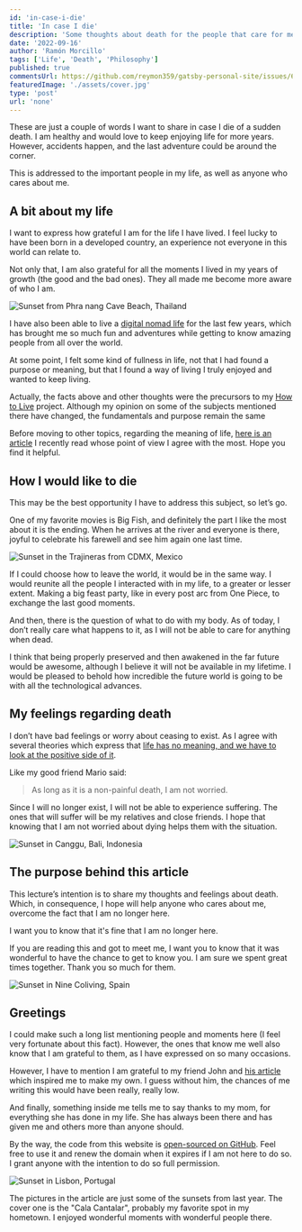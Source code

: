 ```yaml
---
id: 'in-case-i-die'
title: 'In case I die'
description: 'Some thoughts about death for the people that care for me.'
date: '2022-09-16'
author: 'Ramón Morcillo'
tags: ['Life', 'Death', 'Philosophy']
published: true
commentsUrl: https://github.com/reymon359/gatsby-personal-site/issues/683
featuredImage: './assets/cover.jpg'
type: 'post'
url: 'none'
---
```


These are just a couple of words I want to share in case I die of a sudden death. I am healthy and would love to keep enjoying life for more years. However, accidents happen, and the last adventure could be around the corner.
 
This is addressed to the important people in my life, as well as anyone who cares about me.

## A bit about my life

I want to express how grateful I am for the life I have lived. I feel lucky to have been born in a developed country, an experience not everyone in this world can relate to. 

Not only that, I am also grateful for all the moments I lived in my years of growth (the good and the bad ones). They all made me become more aware of who I am. 

![Sunset from Phra nang Cave Beach, Thailand](./assets/sunset-from-phra-nang-cave-beach-thailand.jpg)

I have also been able to live a [digital nomad life](https://ramonmorcillo.com/lifestyle-as-a-digital-nomad-staying-in-colivings/) for the last few years, which has brought me so much fun and adventures while getting to know amazing people from all over the world. 

At some point, I felt some kind of fullness in life, not that I had found a purpose or meaning, but that I found a way of living I truly enjoyed and wanted to keep living.

Actually, the facts above and other thoughts were the precursors to my [How to Live](https://reymon359.github.io/how-to-live/#/) project. Although my opinion on some of the subjects mentioned there have changed, the fundamentals and purpose remain the same

Before moving to other topics, regarding the meaning of life, [here is an article](https://moretothat.com/the-meaning-of-life-is-absurd/) I recently read whose point of view I agree with the most. Hope you find it helpful.

## How I would like to die 

This may be the best opportunity I have to address this subject, so let’s go. 

One of my favorite movies is Big Fish, and definitely the part I like the most about it is the ending. When he arrives at the river and everyone is there, joyful to celebrate his farewell and see him again one last time.

![Sunset in the Trajineras from CDMX, Mexico](./assets/sunset-in-the-trajineras-from-cdmx-mexico.jpg)

If I could choose how to leave the world, it would be in the same way. I would reunite
all the people I interacted with in my life, to a greater or lesser extent. Making a big feast party, like in every post arc from One Piece, to exchange the last good moments.

And then, there is the question of what to do with my body. As of today, I don’t really care what happens to it, as I will not be able to care for anything when dead. 

I think that being properly preserved and then awakened in the far future would be awesome, although I believe it will not be available in my lifetime. I would be pleased to behold how incredible the future world is going to be with all the technological advances.

## My feelings regarding death

I don’t have bad feelings or worry about ceasing to exist. As I agree with several theories which express that [life has no meaning, and we have to look at the positive side of it](https://www.youtube.com/watch?v=MBRqu0YOH14). 

Like my good friend Mario said: 

> As long as it is a non-painful death, I am not worried.

Since I will no longer exist, I will not be able to experience suffering. The ones that will suffer will be my relatives and close friends. I hope that knowing that I am not worried about dying helps them with the situation.

![Sunset in Canggu, Bali, Indonesia](./assets/sunset-in-canggu-bali-indonesia.jpg)

## The purpose behind this article

This lecture’s intention is to share my thoughts and feelings about death. Which, in consequence, I hope will help anyone who cares about me, overcome the fact that I am no longer here. 

I want you to know that it's fine that I am no longer here.

If you are reading this and got to meet me, I want you to know that it was wonderful to have the chance to get to know you. I am sure we spent great times together. Thank you so much for them.

![Sunset in Nine Coliving, Spain](./assets/sunset-in-nine-coliving-spain.jpg)

## Greetings

I could make such a long list mentioning people and moments here (I feel very fortunate about this fact). However, the ones that know me well also know that I am grateful to them, as I have expressed on so many occasions. 

However, I have to mention I am grateful to my friend John and [his article](https://www.verekia.com/in-case-i-die) which inspired me to make my own. I guess without him, the chances of me writing this would have been really, really low.

And finally, something inside me tells me to say thanks to my mom, for everything she has done in my life. She has always been there and has given me and others more than anyone should.

By the way, the code from this website is [open-sourced on GitHub](https://github.com/reymon359/gatsby-personal-site). Feel free to use it and renew the domain when it expires if I am not here to do so. I grant anyone with the intention to do so full permission.

![Sunset in Lisbon, Portugal](./assets/sunset-in-lisbon-portugal.jpg)

The pictures in the article are just some of the sunsets from last year. The cover one is the  "Cala Cantalar", probably my favorite spot in my hometown. I enjoyed wonderful moments with wonderful people there.
